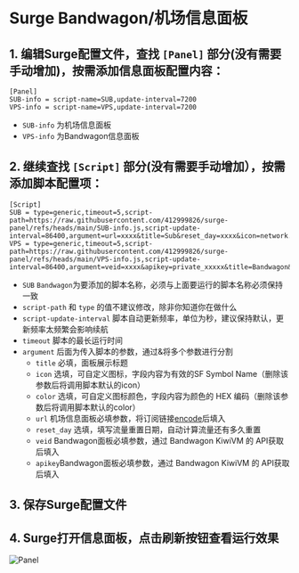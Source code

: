 # Surge Bandwagon/机场信息面板



## 1. 编辑Surge配置文件，查找 `[Panel]` 部分(没有需要手动增加)，按需添加信息面板配置内容：
   
   ```
[Panel]
SUB-info = script-name=SUB,update-interval=7200
VPS-info = script-name=VPS,update-interval=7200
   ```
   - `SUB-info` 为机场信息面板
   - `VPS-info` 为Bandwagon信息面板
   
   
## 2. 继续查找 `[Script]` 部分(没有需要手动增加），按需添加脚本配置项：
   
   ```
[Script]
SUB = type=generic,timeout=5,script-path=https://raw.githubusercontent.com/412999826/surge-panel/refs/heads/main/SUB-info.js,script-update-interval=86400,argument=url=xxxx&title=Sub&reset_day=xxxx&icon=network.badge.shield.half.filled&color=#ebc142
VPS = type=generic,timeout=5,script-path=https://raw.githubusercontent.com/412999826/surge-panel/refs/heads/main/VPS-info.js,script-update-interval=86400,argument=veid=xxxx&apikey=private_xxxxx&title=Bandwagon&icon=network.badge.shield.half.filled&color=#ebc142
   ```
   - `SUB` `Bandwagon`为要添加的脚本名称，必须与上面要运行的脚本名称必须保持一致
   - `script-path` 和 `type` 的值不建议修改，除非你知道你在做什么
   - `script-update-interval` 脚本自动更新频率，单位为秒，建议保持默认，更新频率太频繁会影响续航
   - `timeout` 脚本的最长运行时间
   - `argument` 后面为传入脚本的参数，通过&将多个参数进行分割
      - `title` 必填，面板展示标题
      - `icon` 选填，可自定义图标，字段内容为有效的SF Symbol Name（删除该参数后将调用脚本默认的icon）
      - `color` 选填，可自定义图标颜色，字段内容为颜色的 HEX 编码（删除该参数后将调用脚本默认的color）
      - `url` 机场信息面板必填参数，将订阅链接[encode](https://www.urlencoder.org)后填入
      - `reset_day` 选填，填写流量重置日期，自动计算流量还有多久重置
      - `veid` Bandwagon面板必填参数，通过 Bandwagon KiwiVM 的 API获取后填入
      - `apikey`Bandwagon面板必填参数，通过 Bandwagon KiwiVM 的 API获取后填入

            

## 3. 保存Surge配置文件



## 4. Surge打开信息面板，点击刷新按钮查看运行效果
![Panel](https://raw.github.com/412999826/surge-panel/refs/heads/main/CleasnShot.jpg)

